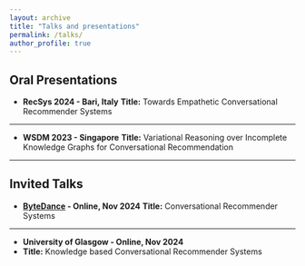 ```yaml
---
layout: archive
title: "Talks and presentations"
permalink: /talks/
author_profile: true
---
```

## Oral Presentations
- **RecSys 2024 - Bari, Italy** 
  **Title:** Towards Empathetic Conversational Recommender Systems  

---
- **WSDM 2023 - Singapore** 
  **Title:** Variational Reasoning over Incomplete Knowledge Graphs for Conversational Recommendation  

---
## Invited Talks

- **[ByteDance](https://www.bytedance.com/en/) - Online, Nov 2024** 
  **Title:** Conversational Recommender Systems

---
- **University of Glasgow - Online, Nov 2024** 
- **Title:** Knowledge based Conversational Recommender Systems

